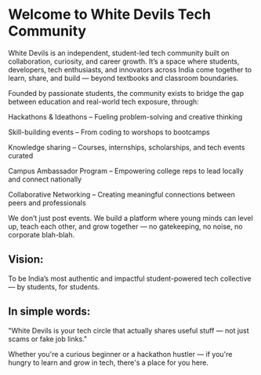# Welcome to White Devils Tech Community
White Devils is an independent, student-led tech community built on collaboration, curiosity, and career growth. It’s a space where students, developers, tech enthusiasts, and innovators across India come together to learn, share, and build — beyond textbooks and classroom boundaries.

Founded by passionate students, the community exists to bridge the gap between education and real-world tech exposure, through:

Hackathons & Ideathons – Fueling problem-solving and creative thinking

Skill-building events – From coding to worshops to bootcamps

Knowledge sharing – Courses, internships, scholarships, and tech events curated 

Campus Ambassador Program – Empowering college reps to lead locally and connect nationally

Collaborative Networking – Creating meaningful connections between peers and professionals

We don’t just post events.
We build a platform where young minds can level up, teach each other, and grow together — no gatekeeping, no noise, no corporate blah-blah.

## Vision:
To be India’s most authentic and impactful student-powered tech collective — by students, for students.

## In simple words:
"White Devils is your tech circle that actually shares useful stuff — not just scams or fake job links."

Whether you're a curious beginner or a hackathon hustler — if you're hungry to learn and grow in tech, there's a place for you here.

